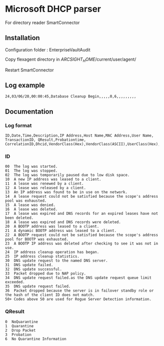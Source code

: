 # Microsoft DHCP parser
For directory reader SmartConnector

## Installation
Configuration folder : EnterpriseVaultAudit

Copy flexagent directory in $ARCSIGHT_HOME$/current/user/agent/

Restart SmartConnector

## Log example
```
24,03/06/20,00:00:45,Database Cleanup Begin,,,,,0,6,,,,,,,,,
```

## Documentation

### Log format
```
ID,Date,Time,Description,IP Address,Host Name,MAC Address,User Name, TransactionID, QResult,Probationtime, CorrelationID,Dhcid,VendorClass(Hex),VendorClass(ASCII),UserClass(Hex),UserClass(ASCII),RelayAgentInformation,DnsRegError.
```

### ID
```
00	The log was started.
01	The log was stopped.
02	The log was temporarily paused due to low disk space.
10	A new IP address was leased to a client.
11	A lease was renewed by a client.
12	A lease was released by a client.
13	An IP address was found to be in use on the network.
14	A lease request could not be satisfied because the scope's address pool was exhausted.
15	A lease was denied.
16	A lease was deleted.
17	A lease was expired and DNS records for an expired leases have not been deleted.
18	A lease was expired and DNS records were deleted.
20	A BOOTP address was leased to a client.
21	A dynamic BOOTP address was leased to a client.
22	A BOOTP request could not be satisfied because the scope's address pool for BOOTP was exhausted.
23	A BOOTP IP address was deleted after checking to see it was not in use.
24	IP address cleanup operation has began.
25	IP address cleanup statistics.
30	DNS update request to the named DNS server.
31	DNS update failed.
32	DNS update successful.
33	Packet dropped due to NAP policy.
34	DNS update request failed.as the DNS update request queue limit exceeded.
35	DNS update request failed.
36	Packet dropped because the server is in failover standby role or the hash of the client ID does not match.
50+	Codes above 50 are used for Rogue Server Detection information.
```

### QResult
```
0  NoQuarantine
1  Quarantine
2  Drop Packet
3  Probation
6  No Quarantine Information 
```

